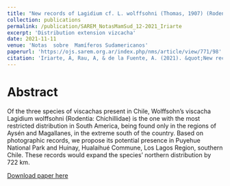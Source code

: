 ```yaml
---
title: "New records of Lagidium cf. L. wolffsohni (Thomas, 1907) (Rodentia, Chinchillidae) in southern Chile"
collection: publications
permalink: /publication/SAREM_NotasMamSud_12-2021_Iriarte
excerpt: 'Distribution extension vizcacha'
date: 2021-11-11
venue: 'Notas  sobre  Mamíferos Sudamericanos'
paperurl: 'https://ojs.sarem.org.ar/index.php/nms/article/view/771/98'
citation: 'Iriarte, A, Rau, A, & de la Fuente, A. (2021). &quot;New records of Lagidium cf. L. wolffsohni (Thomas, 1907) (Rodentia, Chinchillidae) in southern Chile.&quot; <i>Notas  sobre  Mamíferos Sudamericanos</i>. 3:e21.12.2.'
---
```

# Abstract

Of the three species of viscachas present in Chile, Wolffsohn’s viscacha Lagidium wolffsohni (Rodentia: Chichillidae) is the one with the most restricted distribution in South America, being found only in the regions of Aysén and Magallanes, in the extreme south of the country. Based on photographic records, we propose its potential presence in Puyehue National Park and Huinay, Hualaihué Commune, Los Lagos Region, southern Chile. These records would expand the species’ northern distribution by 722 km.

[Download paper here](https://github.com/AlejandroFuentePinero/alejandrofuentepinero.github.io/blob/master/files/SAREM_NotasMamSud_12-2021_Iriarte.pdf)
